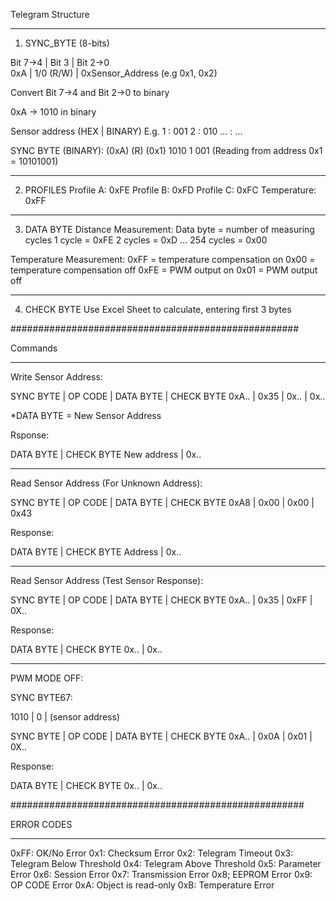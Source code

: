 Telegram Structure
_____________________________________________________

1. SYNC_BYTE (8-bits)

Bit 7->4	|		Bit 3		|			Bit 2->0		
  0xA	  	|	  1/0 (R/W)		|	0xSensor_Address (e.g 0x1, 0x2)

Convert Bit 7->4 and Bit 2->0 to binary

0xA -> 1010 in binary

Sensor address (HEX | BINARY) E.g.
	1 :  001
	2 :  010
	... :  ...

SYNC BYTE (BINARY):
(0xA)  (R)	(0x1)
1010 	1 	 001 (Reading from address 0x1 = 10101001)

_____________________________________________________

2. PROFILES 
Profile A: 0xFE
Profile B: 0xFD
Profile C: 0xFC
Temperature: 0xFF

_____________________________________________________

3. DATA BYTE
Distance Measurement:
	Data byte = number of measuring cycles
	1 cycle = 0xFE
	2 cycles = 0xD
	...
	254 cycles = 0x00

Temperature Measurement:
	0xFF = temperature compensation on
	0x00 = temperature compensation off
	0xFE = PWM output on
	0x01 = PWM output off

____________________________________________________

4. CHECK BYTE
Use Excel Sheet to calculate, entering first 3 bytes

####################################################

Commands
____________________________________________________

Write Sensor Address:

SYNC BYTE | OP CODE | DATA BYTE | CHECK BYTE
  0xA..	  |  0x35	| 	0x..	|    0x..

*DATA BYTE = New Sensor Address

Rsponse:

DATA BYTE 	| CHECK BYTE
New address |    0x..

_____________________________________________________

Read Sensor Address (For Unknown Address):

SYNC BYTE |	OP CODE	| DATA BYTE | CHECK BYTE
   0xA8   |  0x00	| 	0x00	| 	0x43

Response:

DATA BYTE 	| CHECK BYTE
Address 	|    0x..

_____________________________________________________

Read Sensor Address (Test Sensor Response):

SYNC BYTE  |   OP CODE	|   DATA BYTE | CHECK BYTE
   0xA..   |  	0x35	| 	  0xFF	  | 	0X..

Response:

DATA BYTE 	| CHECK BYTE
	0x.. 	|    0x..

_____________________________________________________

PWM MODE OFF:

SYNC BYTE67:


1010 |	0	|	(sensor address)

SYNC BYTE  |   OP CODE	|   DATA BYTE | CHECK BYTE
   0xA..   |  	0x0A	| 	  0x01	  | 	0X..

Response:

DATA BYTE 	| CHECK BYTE
	0x.. 	|    0x..

#####################################################

ERROR CODES
___________

0xFF: OK/No Error
0x1: Checksum Error
0x2: Telegram Timeout
0x3: Telegram Below Threshold
0x4: Telegram Above Threshold
0x5: Parameter Error
0x6: Session Error
0x7: Transmission Error
0x8; EEPROM Error
0x9: OP CODE Error
0xA: Object is read-only
0xB: Temperature Error